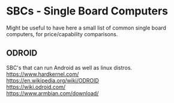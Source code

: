 # SBCs - Single Board Computers

Might be useful to have here a small list of common single board computers, for price/capability comparisons.

## ODROID
SBC's that can run Android as well as linux distros.  
https://www.hardkernel.com/  
https://en.wikipedia.org/wiki/ODROID  
https://wiki.odroid.com/  
https://www.armbian.com/download/  